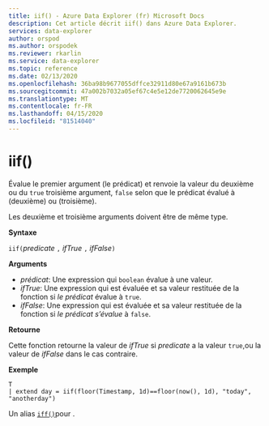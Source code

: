 ```yaml
---
title: iif() - Azure Data Explorer (fr) Microsoft Docs
description: Cet article décrit iif() dans Azure Data Explorer.
services: data-explorer
author: orspod
ms.author: orspodek
ms.reviewer: rkarlin
ms.service: data-explorer
ms.topic: reference
ms.date: 02/13/2020
ms.openlocfilehash: 36ba98b9677055dffce32911d80e67a9161b673b
ms.sourcegitcommit: 47a002b7032a05ef67c4e5e12de7720062645e9e
ms.translationtype: MT
ms.contentlocale: fr-FR
ms.lasthandoff: 04/15/2020
ms.locfileid: "81514040"
---
```

# <a name="iif"></a>iif()

Évalue le premier argument (le prédicat) et renvoie la valeur du deuxième ou du `true` troisième argument, `false` selon que le prédicat évalué à (deuxième) ou (troisième).

Les deuxième et troisième arguments doivent être de même type.

**Syntaxe**

`iif(`*predicate* `,` *ifTrue* `,` *ifFalse*`)`

**Arguments**

* *prédicat*: Une expression qui `boolean` évalue à une valeur.
* *ifTrue*: Une expression qui est évaluée et sa valeur restituée de la fonction si *le prédicat* évalue à `true`.
* *ifFalse*: Une expression qui est évaluée et sa valeur restituée de la fonction si *le prédicat s’évalue* à `false`.

**Retourne**

Cette fonction retourne la valeur de *ifTrue* si *predicate* a la valeur `true`,ou la valeur de *ifFalse* dans le cas contraire.

**Exemple**

```kusto
T 
| extend day = iif(floor(Timestamp, 1d)==floor(now(), 1d), "today", "anotherday")
```

Un alias [`iff()`](ifffunction.md)pour .